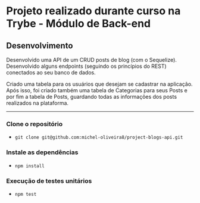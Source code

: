# Projeto realizado durante curso na Trybe - Módulo de Back-end

## Desenvolvimento

Desenvolvido uma API de um CRUD posts de blog (com o Sequelize). Desenvolvido alguns endpoints (seguindo os princípios do REST) conectados ao seu banco de dados.

Criado uma tabela para os usuários que desejam se cadastrar na aplicação. Após isso, foi criado também uma tabela de Categorias para seus Posts e por fim a tabela de Posts, guardando todas as informações dos posts realizados na plataforma.

---

### Clone o repositório
  * `git clone git@github.com:michel-oliveira8/project-blogs-api.git`

### Instale as dependências
  * `npm install`

### Execução de testes unitários 

  * `npm test`
